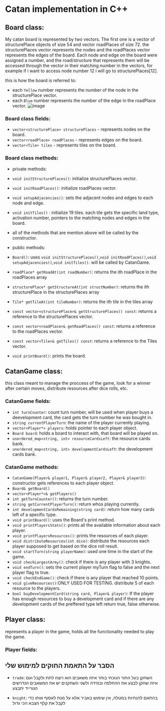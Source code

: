 # Catan implementation in C++

## Board class:

My catan board is represented by two vectors.
The first one is a vector of structurePlace objects of size 54 and vector roadPlaces of size 72. the structurePlaces vector represents the nodes and the roadPlaces vector represents the edges of the board.
Each node and edge on the board were assigned a number, and the road/structure that represents them will be accessed through the vector in their matching number in the vectors, for example if i want to access node number 12 i will go to structurePlaces[12].

this is how the board is referred to:
- each `Yellow` number represents the number of the node in the structurePlace vector.
- each `Blue` number represents the number of the edge in the roadPlace vector.
![image](https://github.com/benami171/System_Programming2_Exe3/assets/102553622/fca93a22-6bbf-4340-90fd-3be06fadc4de)

### Board class fields:
- `vector<structurePlace> structurePlaces` - represents nodes on the board.
- `vector<roadPlace> roadPlaces` - represents edges on the board.
- `vector<Tile> tiles` - represents tiles on the board.

### Board class methods:
- private methods:
 - `void initStructurePlaces()`: initialize structurePlaces vector.
 - `void initRoadPlaces()`: initialize roadPlaces vector.
 - `void setupAdjacencies()`: sets the adjacent nodes and edges to each node and edge.
 - `void initTiles()` : initialize 19 tiles. each tile gets the specific land type, activation number, pointers to the matching nodes and edges in the board.
 - all of the methods that are mention above will be called by the constructor.

- public methods:
 - `Board()`: uses `void initStructurePlaces()`,`void initRoadPlaces()`,`void setupAdjacencies()`,`void initTiles()`. will be called by CatanGame.
 - `roadPlace* getRoadAt(int roadNumber)`: returns the ith roadPlace in the roadPlaces array
 - `structurePlace* getStructureAt(int structNumber)`: returns the ith structurePlace in the structurePlaces array
 - `Tile* getTileAt(int tileNumber)`: returns the ith tile in the tiles array
 - `const vector<structurePlace>& getStructurePlaces() const`: returns a reference to the structurePlaces vector. 
 - `const vector<roadPlace>& getRoadPlaces() const`: returns a reference to the roadPlaces vector.
 - `const vector<Tile>& getTiles() const`: returns a reference to the Tiles vector.
 - `void printBoard()`: prints the board.

## CatanGame class:
this class meant to manage the proccess of the game, look for a winner after certain moves, distribute resources after dice rolls, etc.

### CatanGame fields:
- `int turnCounter`: count turn number, will be used when player buys a deevelopment card, the card gets the turn number he was bought in.
- `string currentPlayerTurn`: the name of the player currently playing.
- `vector<Player*> players`: holds pointer to each player object.
- `Board board`: holds a board to interact with, that board will be played on.
- `unordered_map<string, int> resourceCardsLeft`: the resource cards bank.
- `unordered_map<string, int> developmentCardsLeft`: the development cards bank.

### CatanGame methods:
- `CatanGame(Player& player1, Player& player2, Player& player3)`: constructor gets references to each player object.
- `Board& getBoard()`
- `vector<Player*>& getPlayers()`
- `int getTurnCounter()`: returns the turn number.
- `string getCurrentPlayerTurn()`: return whos playing currently.
- `int developmentCardsRemaining(string card)`: return how many cards left of a specific type.
- `void printBoard()`: uses the Board's print method.
- `void printPlayersStats()`: prints all the available information about each player.
- `void printPlayersResources()`: prints the resources of each player.
- `void distributeResources(int dice)`: distribute the resources each player supposed to get based on the dice roll result.
- `void startTurn(string playerName)`: used one time in the start of the game.
- `void checkLargestArmy()`: check if there is any player with 3 knights.
- `void endTurn()`: sets the current player myTurn flag to false and the next player flag to true.
- `void checkEndGame()`: check if there is any player that reached 10 points.
- `void giveResources()`:ONLY USED FOR TESTING. distribute 5 of each resource to the players.
- `bool buyDevelopmentCard(string card, Player& player)`: If the player has enough resources to buy a development card and if there are any development cards of the preffered type left return true, false otherwise.

## Player class:
represents a player in the game, holds all the functionality needed to play the game.
### Player fields:



## הסבר על התאמת החוקים למימוש שלי
- `trade`: השחקן בעל התור הנוכחי בוחר איזה משאבים הוא רוצה לתת ולקבל ועם איזה שחקן לבצע את ההחלפה ובמידה ולשני השחקנים יש את המשאבים הנדרשים הטרייד יתבצע

- `knight`: בהתאם להנחיות במטלה, אין שימוש באביר אלא על מנת לאסוף אותו כדי לקבל את קלף הצבא הכי גדול

